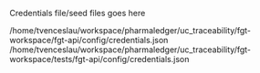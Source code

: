 Credentials file/seed files goes here

/home/tvenceslau/workspace/pharmaledger/uc_traceability/fgt-workspace/fgt-api/config/credentials.json
/home/tvenceslau/workspace/pharmaledger/uc_traceability/fgt-workspace/tests/fgt-api/config/credentials.json